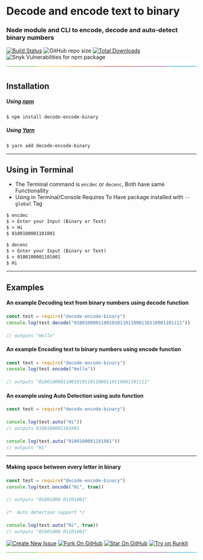 # Decode and encode text to binary #
### Node module and CLI to encode, decode and auto-detect binary numbers ### 
[![Build Status](https://travis-ci.com/TheChickenNagget/decode-encode-binary.svg?branch=master)](https://travis-ci.com/TheChickenNagget/decode-encode-binary)
![GitHub repo size](https://img.shields.io/github/repo-size/TheChickenNagget/decode-encode-binary?color=dgreen&label=Package%20Size&logo=github)
[![Total Downloads](https://badgen.net/npm/dt/decode-encode-binary)](https://www.npmjs.com/package/decode-encode-binary)
![Snyk Vulnerabilities for npm package](https://img.shields.io/snyk/vulnerabilities/npm/decode-encode-binary)
![Line](https://github.com/TheChickenNagget/assets/raw/master/images/line.png) 
## Installation ##
##### Using [npm](https://www.npmjs.com/package/decode-encode-binary) #####
```shell
$ npm install decode-encode-binary
```
##### Using [Yarn](https://yarnpkg.com/en/package/decode-encode-binary) #####
```shell
$ yarn add decode-encode-binary
```
------
## Using in Terminal ##  
- The Terminal command is `encdec` or `decenc`, Both have same Functionallity
- Using in Terminal/Console Requires To Have package installed with `--global` Tag
```shell
$ encdec
$ > Enter your Input (Binary or Text)
$ > Hi
$ 0100100001101001
``` 
```shell 
$ decenc
$ > Enter your Input (Binary or Text)
$ > 0100100001101001
$ Hi
```
------
## Examples ##
#### An example **Decoding** text from binary numbers using decode function ####
```js
const test = require("decode-encode-binary")
console.log(test.decode("0100100001100101011011000110110001101111"))

// outputs "Hello"
```
#### An example **Encoding** text to binary numbers using encode function ####
```js
const test = require("decode-encode-binary")
console.log(test.encode("Hello"))

// outputs "0100100001100101011011000110110001101111"
 ```
#### An example using **Auto Detection** using auto function ####
```js
const test = require("decode-encode-binary")

console.log(test.auto("Hi"))
// outputs 0100100001101001

console.log(test.auto("0100100001101001"))  
// outputs "Hi"

```
------
#### Making space between every letter in binary ####
```js
const test = require("decode-encode-binary")
console.log(test.encode("Hi", true))

// outputs "01001000 01101001"

/*  Auto detection support */

console.log(test.auto("Hi", true))
// outputs "01001000 01101001"
```
[![Create New Issue](https://img.shields.io/badge/-Create%20Issue-red?style=for-the-badge)](https://github.com/TheChickenNagget/decode-encode-binary/issues/new)
[![Fork On GitHub](https://img.shields.io/badge/-Fork%20on%20Github-orange?style=for-the-badge)](https://github.com/TheChickenNagget/decode-encode-binary/fork)
[![Star On GitHub](https://img.shields.io/badge/-Star%20on%20Github-yellow?style=for-the-badge)](https://github.com/TheChickenNagget/decode-encode-binary/stargazers)
[![Try on Runkit](https://img.shields.io/badge/-Try%20on%20Runkit-green?style=for-the-badge)](https://npm.runkit.com/decode-encode-binary)
![Line](https://github.com/TheChickenNagget/assets/raw/master/images/line.png)
